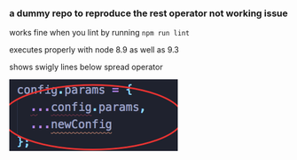 
### a dummy repo to reproduce the rest operator not working issue

works fine when you lint by running `npm run lint`

executes properly with node 8.9 as well as 9.3

shows swigly lines below spread operator 

![vcode preview](https://raw.githubusercontent.com/ahhmarr/vscode-rest-operator-eslint-issue/master/vscode-issue.png)
